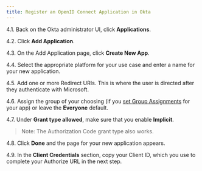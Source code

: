 ```yaml
---
title: Register an OpenID Connect Application in Okta
---
```


4.1. Back on the Okta administrator UI, click **Applications**.

4.2. Click **Add Application**.

4.3. On the Add Application page, click **Create New App**.

4.4. Select the appropriate platform for your use case and enter a name for your new application.

4.5. Add one or more Redirect URIs. This is where the user is directed after they authenticate with Microsoft.

4.6. Assign the group of your choosing (if you [set Group Assignments](/docs/reference/social-settings/) for your app) or leave the **Everyone** default.

4.7. Under **Grant type allowed**, make sure that you enable **Implicit**.

> Note: The Authorization Code grant type also works.

4.8. Click **Done** and the page for your new application appears.

4.9. In the **Client Credentials** section, copy your Client ID, which you use to complete your Authorize URL in the next step.

<NextSectionLink/>

